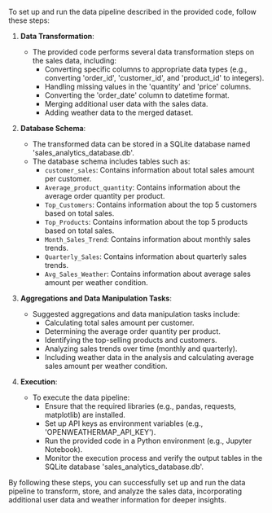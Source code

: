 To set up and run the data pipeline described in the provided code, follow these steps:

1. **Data Transformation**:
   - The provided code performs several data transformation steps on the sales data, including:
     - Converting specific columns to appropriate data types (e.g., converting 'order_id', 'customer_id', and 'product_id' to integers).
     - Handling missing values in the 'quantity' and 'price' columns.
     - Converting the 'order_date' column to datetime format.
     - Merging additional user data with the sales data.
     - Adding weather data to the merged dataset.

2. **Database Schema**:
   - The transformed data can be stored in a SQLite database named 'sales_analytics_database.db'.
   - The database schema includes tables such as:
     - `customer_sales`: Contains information about total sales amount per customer.
     - `Average_product_quantity`: Contains information about the average order quantity per product.
     - `Top_Customers`: Contains information about the top 5 customers based on total sales.
     - `Top_Products`: Contains information about the top 5 products based on total sales.
     - `Month_Sales_Trend`: Contains information about monthly sales trends.
     - `Quarterly_Sales`: Contains information about quarterly sales trends.
     - `Avg_Sales_Weather`: Contains information about average sales amount per weather condition.

3. **Aggregations and Data Manipulation Tasks**:
   - Suggested aggregations and data manipulation tasks include:
     - Calculating total sales amount per customer.
     - Determining the average order quantity per product.
     - Identifying the top-selling products and customers.
     - Analyzing sales trends over time (monthly and quarterly).
     - Including weather data in the analysis and calculating average sales amount per weather condition.

4. **Execution**:
   - To execute the data pipeline:
     - Ensure that the required libraries (e.g., pandas, requests, matplotlib) are installed.
     - Set up API keys as environment variables (e.g., 'OPENWEATHERMAP_API_KEY').
     - Run the provided code in a Python environment (e.g., Jupyter Notebook).
     - Monitor the execution process and verify the output tables in the SQLite database 'sales_analytics_database.db'.

By following these steps, you can successfully set up and run the data pipeline to transform, store, and analyze the sales data, incorporating additional user data and weather information for deeper insights.
